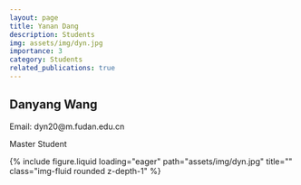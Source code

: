 ```yaml
---
layout: page
title: Yanan Dang
description: Students
img: assets/img/dyn.jpg
importance: 3
category: Students
related_publications: true
---
```




<div class="row">
    <div class="col-sm-8 mt-3 mt-md-0">
        <h2>Danyang Wang</h2>
        <p>Email: dyn20@m.fudan.edu.cn</p>
        <p>Master Student</p>
    </div>
    <div class="col-sm-4 mt-3 mt-md-0">
        {% include figure.liquid loading="eager" path="assets/img/dyn.jpg" title="" class="img-fluid rounded z-depth-1" %}
    </div>
</div>
